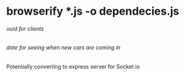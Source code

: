 # browserify *.js -o dependecies.js
###### uuid for clients
###### date for seeing when new cars are coming in
Potentially converting to express server for Socket.io